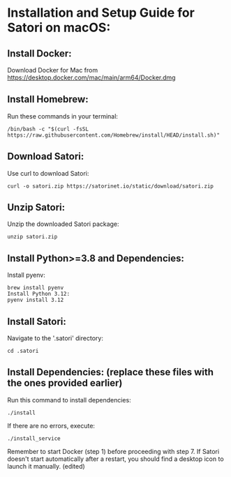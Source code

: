 # Installation and Setup Guide for Satori on macOS:

## Install Docker:
Download Docker for Mac from https://desktop.docker.com/mac/main/arm64/Docker.dmg

## Install Homebrew:
Run these commands in your terminal:
```
/bin/bash -c "$(curl -fsSL https://raw.githubusercontent.com/Homebrew/install/HEAD/install.sh)"
```

## Download Satori:
Use curl to download Satori:
```
curl -o satori.zip https://satorinet.io/static/download/satori.zip
```

## Unzip Satori:
Unzip the downloaded Satori package:
```
unzip satori.zip
```

## Install Python>=3.8 and Dependencies:
Install pyenv:
```
brew install pyenv
Install Python 3.12:
pyenv install 3.12
```

## Install Satori:
Navigate to the '.satori' directory:
```
cd .satori
```

## Install Dependencies:  (replace these files with the ones provided earlier)
Run this command to install dependencies:
```
./install
```
If there are no errors, execute:
```
./install_service
```

Remember to start Docker (step 1) before proceeding with step 7. If Satori doesn't start automatically after a restart, you should find a desktop icon to launch it manually. (edited)